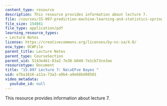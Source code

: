 ```yaml
---
content_type: resource
description: This resource provides information about lecture 7.
file: /courses/15-097-prediction-machine-learning-and-statistics-spring-2012/e7ba1816a11a73a3a9b4a9e68bd00501_MIT15_097S12_lec07.pdf
file_size: 154661
file_type: application/pdf
learning_resource_types:
- Lecture Notes
license: https://creativecommons.org/licenses/by-nc-sa/4.0/
ocw_type: OCWFile
parent_title: Lecture Notes
parent_type: CourseSection
parent_uid: 5143e461-83a2-7e30-b040-7e1cb73ce3ae
resourcetype: Document
title: "15.097 Lecture 7: Na\xEFve Bayes "
uid: e7ba1816-a11a-73a3-a9b4-a9e68bd00501
video_metadata:
  youtube_id: null
---
```

This resource provides information about lecture 7.